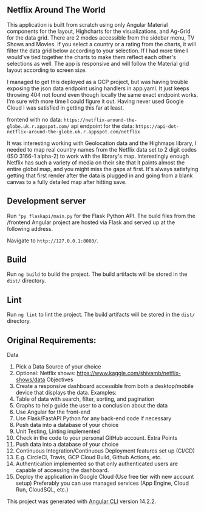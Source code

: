 ## Netflix Around The World
This application is built from scratch using only Angular Material components for the layout, Highcharts for the visualizations, and Ag-Grid for the data grid. There are 2 modes accessible from the sidebar menu, TV Shows and Movies. If you select a country or a rating from the charts, it will filter the data grid below according to your selection. If I had more time I would've tied together the charts to make them reflect each other's selections as well. The app is responsive and will follow the Material grid layout according to screen size.

I managed to get this deployed as a GCP project, but was having trouble exposing the json data endpoint using handlers in app.yaml. It just keeps throwing 404 not found even though locally the same exact endpoint works. I'm sure with more time I could figure it out. Having never used Google Cloud I was satisfied in getting this far at least.

frontend with no data: `https://netflix-around-the-globe.uk.r.appspot.com/`
api endpoint for the data: `https://api-dot-netflix-around-the-globe.uk.r.appspot.com/netflix`

It was interesting working with Geolocation data and the Highmaps library, I needed to map real country names from the Netflix data set to 2 digit codes (ISO 3166-1 alpha-2) to work with the library's map. Interestingly enough Netflix has such a variety of media on their site that it paints almost the entire global map, and you might miss the gaps at first. It's always satisfying getting that first render after the data is plugged in and going from a blank canvas to a fully detailed map after hitting save.

## Development server

Run `"py flaskapi/main.py` for the Flask Python API. The build files from the /frontend Angular project are hosted via Flask and served up at the following address.

Navigate to `http://127.0.0.1:8080/`.

## Build

Run `ng build` to build the project. The build artifacts will be stored in the `dist/` directory.

## Lint

Run `ng lint` to lint the project. The build artifacts will be stored in the `dist/` directory.






## Original Requirements:
Data 
1.	Pick a Data Source of your choice 
2.	Optional: Netflix shows: https://www.kaggle.com/shivamb/netflix-shows/data 
Objectives 
1.	Create a responsive dashboard accessible from both a desktop/mobile device that displays the data. Examples: 
1.	Table of data with search, filter, sorting, and pagination 
2.	Graphs to help guide the user to a conclusion about the data 
2.	Use Angular for the front-end 
3.	Use Flask/FastAPI Python for any back-end code if necessary 
4.	Push data into a database of your choice 
5.	Unit Testing, Linting implemented 
6.	Check in the code to your personal GitHub account. 
Extra Points 
1.	Push data into a database of your choice 
2.	Continuous Integration/Continuous Deployment features set up (CI/CD) 
3.	 E.g. CircleCI, Travis, GCP Cloud Build, Github Actions, etc. 
1.	Authentication implemented so that only authenticated users are capable of accessing the dashboard. 
2.	Deploy the application in Google Cloud (Use free tier with new account setup) 
Preferably you can use managed services (App Engine, Cloud Run, CloudSQL, etc.) 


This project was generated with [Angular CLI](https://github.com/angular/angular-cli) version 14.2.2.
